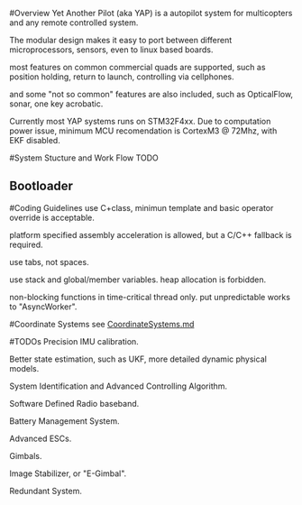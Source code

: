 #Overview
Yet Another Pilot (aka YAP) is a autopilot system for multicopters and any remote controlled system.

The modular design makes it easy to port between different microprocessors, sensors, even to linux based boards.

most features on common commercial quads are supported, such as position holding, return to launch, controlling via cellphones.

and some "not so common" features are also included, such as OpticalFlow, sonar, one key acrobatic.

Currently most YAP systems runs on STM32F4xx. Due to computation power issue, minimum MCU recomendation is CortexM3 @ 72Mhz, with EKF disabled.


#System Stucture and Work Flow
TODO
##
## Bootloader

#Coding Guidelines
use C+class, minimun template and basic operator override is acceptable.

platform specified assembly acceleration is allowed, but a C/C++ fallback is required.

use tabs, not spaces.

use stack and global/member variables. heap allocation is forbidden.

non-blocking functions in time-critical thread only. put unpredictable works to "AsyncWorker".

#Coordinate Systems
see [CoordinateSystems.md](CoordinateSystems.md)

#TODOs
Precision IMU calibration.

Better state estimation, such as UKF, more detailed dynamic physical models.

System Identification and Advanced Controlling Algorithm.

Software Defined Radio baseband.

Battery Management System.

Advanced ESCs.

Gimbals.

Image Stabilizer, or "E-Gimbal".

Redundant System.